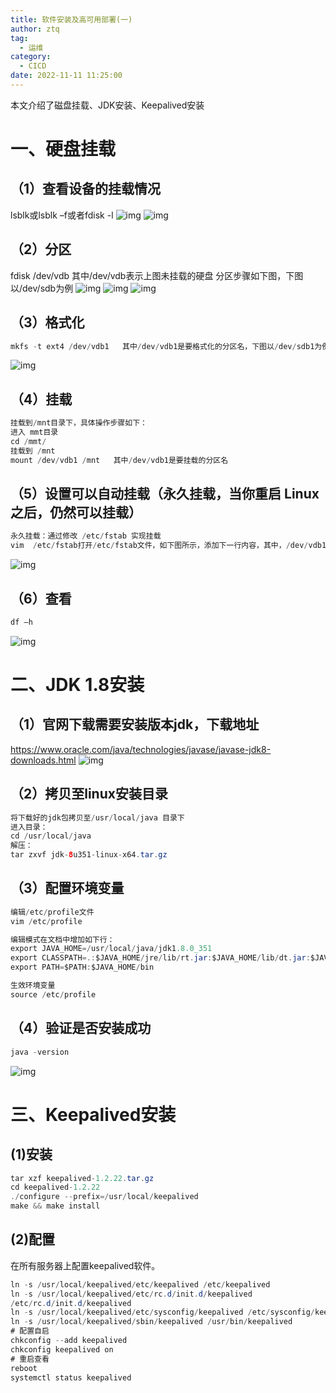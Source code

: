 ```yaml
---
title: 软件安装及高可用部署(一)
author: ztq
tag:
  - 运维
category:
  - CICD
date: 2022-11-11 11:25:00
---
```

本文介绍了磁盘挂载、JDK安装、Keepalived安装
# 一、硬盘挂载
## （1）查看设备的挂载情况
lsblk或lsblk –f或者fdisk -l
![img](/assets/images/bushu1.png)
![img](/assets/images/bushu2.png)
## （2）分区
fdisk /dev/vdb   其中/dev/vdb表示上图未挂载的硬盘
分区步骤如下图，下图以/dev/sdb为例
![img](/assets/images/bushu3.png)
![img](/assets/images/bushu4.png)
![img](/assets/images/bushu5.png)
## （3）格式化
```java
mkfs -t ext4 /dev/vdb1   其中/dev/vdb1是要格式化的分区名，下图以/dev/sdb1为例
```
![img](/assets/images/bushu6.png)
## （4）挂载
```java
挂载到/mnt目录下，具体操作步骤如下：
进入 mmt目录
cd /mmt/
挂载到 /mnt
mount /dev/vdb1 /mnt   其中/dev/vdb1是要挂载的分区名
```
## （5）设置可以自动挂载（永久挂载，当你重启 Linux 之后，仍然可以挂载）
```java
永久挂载：通过修改 /etc/fstab 实现挂载
vim  /etc/fstab打开/etc/fstab文件，如下图所示，添加下一行内容，其中，/dev/vdb1  /mnt是要挂载内容。
```
![img](/assets/images/bushu7.png)
## （6）查看
```java
df –h
```
![img](/assets/images/bushu8.png)

# 二、JDK 1.8安装
## （1）官网下载需要安装版本jdk，下载地址
https://www.oracle.com/java/technologies/javase/javase-jdk8-downloads.html
![img](/assets/images/bushu9.png)

## （2）拷贝至linux安装目录
```java
将下载好的jdk包拷贝至/usr/local/java 目录下
进入目录：
cd /usr/local/java
解压：
tar zxvf jdk-8u351-linux-x64.tar.gz
```
## （3）配置环境变量
```java
编辑/etc/profile文件
vim /etc/profile

编辑模式在文档中增加如下行：
export JAVA_HOME=/usr/local/java/jdk1.8.0_351
export CLASSPATH=.:$JAVA_HOME/jre/lib/rt.jar:$JAVA_HOME/lib/dt.jar:$JAVA_HOME/lib/tools.jar
export PATH=$PATH:$JAVA_HOME/bin

生效环境变量
source /etc/profile
```
## （4）验证是否安装成功
```java
java -version
```
![img](/assets/images/bushu11.png)

# 三、Keepalived安装
## (1)安装
```java
tar xzf keepalived-1.2.22.tar.gz
cd keepalived-1.2.22
./configure --prefix=/usr/local/keepalived
make && make install
```
## (2)配置
在所有服务器上配置keepalived软件。
```java
ln -s /usr/local/keepalived/etc/keepalived /etc/keepalived
ln -s /usr/local/keepalived/etc/rc.d/init.d/keepalived
/etc/rc.d/init.d/keepalived
ln -s /usr/local/keepalived/etc/sysconfig/keepalived /etc/sysconfig/keepalived
ln -s /usr/local/keepalived/sbin/keepalived /usr/bin/keepalived
# 配置自启
chkconfig --add keepalived
chkconfig keepalived on
# 重启查看
reboot
systemctl status keepalived
```